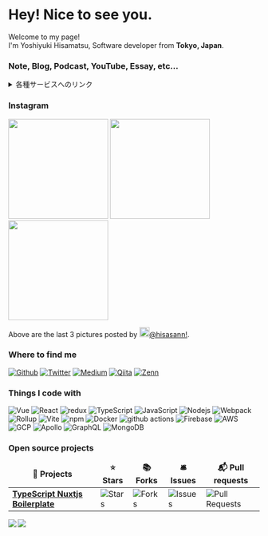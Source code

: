 <h1>Hey! Nice to see you.</h1>

<p>Welcome to my page! </br> I'm Yoshiyuki Hisamatsu, Software developer from <b>Tokyo, Japan</b>.

<h3>Note, Blog, Podcast, YouTube, Essay, etc...</h3>
<details>
<summary>各種サービスへのリンク</summary>
<h3>Note</h3>
<p>
<a href="https://note.com/hisasann" target="_blank">ひささん｜note</a>
</p>

<h3>Podcast</h3>
<p>
<a href="https://www.youtube.com/channel/UCcB8jQpBT_r9T1XUkc9WgrA" target="_blank">Sour & Lemon Inc. - YouTube</a>
</p>

<h3>YouTube</h3>
<p>
<a href="https://www.youtube.com/channel/UCtKoL7XV8B30Vz6y9b2C0PA" target="_blank">DJ lemon-Sour - YouTube</a>
</p>

<h3>Essay</h3>
<p>
<a href="https://essay.hisasann.dev/" target="_blank">ミックスナッツは高いほうがいい</a>
</p>

<h3>Get in touch</h3>
<p>
<a href="https://essay.hisasann.dev/" target="_blank">DJ lemon-Sour's diary (prod.hisasann)</a>
</p>
<p>
<a href="https://hisasann.dev/" target="_blank">hisasann a.k.a DJ lemon-Sour</a>
</p>
</details>

<h3>Instagram</h3>
<p><img width="200" src="https:&#x2F;&#x2F;cdn3.dumpor.com&#x2F;view?q&#x3D;%3DMSY5cjZ2gTPkl2cfNmbfZSMEZkR4AzM20TZvZSUYtURtRlTuJ0c6pXNEp0SS1EdHlTW2t0QthXbVFTZ4IjeBh0b4hHO0MVUfRVQfBDM9g2bmUTL30jYjNmJBFUQBJUQGlDOVBVQ90GZlZiMnBjdq9FWBFVZX12RPZGZ4QHW9MGav91Yu9lJ0ATM9QXYj91Yu9lJt92Yu0WYydWY0Nnbp5GZj5SMtIDbtZWL05WZ052bjNXP0h2Xj52XmADNygHM0IzcfVzMl91ZwpWL0NHZfFGM0QTMuADN0EjLwgTMuAzY9AHdz9zZwpmLu9VO1MjN1MDNzkzNycjNxcjN0kjMfhjM0QzM4MDMycDM5MDN08lNzIDM1kTO4IzL1ETL1gDOy4SM1Q3L29SbvNmLtFmcnFGdz5WauR2YuETLywWbm1CduVGdu92Yz9yL6MHc0RHa" /> <img width="200" src="https:&#x2F;&#x2F;cdn1.dumpor.com&#x2F;view?q&#x3D;jEWO3YmN40DZpN3Xj52XmADMxMDOwMjN9U2bmcGU3V0XuF2THN2ZwBVMxBDSwMjaEhHWTpEV0skVP9lWY9mWPZEczElcxk0XUF0XwATPo9mJ10yN9I2YjZSQBFUQCFkR5gTVQFUPtRWZmIjNrFGUfhVQNlVOXVGUWNjZqhWPjh2bfNmbfZiNwETP0F2YfNmbfZSbvNmLtFmcnFGdz5WauR2YuETLywWbm1CduVGdu92Yz1Ddo91Yu9lJwQjM4BDNyM3X1MTZfdGcq1CdzR2XhFjM34SMycjLw4SO3EzY9AHdz9zZwpmLu9lM5EzN1ITN4MDO2QjM4MzM3EjMfZDM4kTO2QDM0gTN4EzM38FM1YzM3YTO4IzL1ETL1gDOy4SM1Q3L29SbvNmLtFmcnFGdz5WauR2YuETLywWbm1CduVGdu92Yz9yL6MHc0RHa" /> <img width="200" src="https:&#x2F;&#x2F;cdn3.dumpor.com&#x2F;view?q&#x3D;%3DMSY5cjZ2gTPkl2cfNmbfZiN3QDM5AzM20TZvZSUKdnYRxkM2A3btN3Y0glNyETQE1CZXFTeuNDbKV1RPh3VykGRhBnSvhFT4QVQfBDM9g2bmUTL30jYjNmJBFUQBJUQGlDOVBVQ90GZlZCSzhmSq9FWBlVRyRDVyNkRDhkR9MGav91Yu9lJxETM9QXYj91Yu9lJt92Yu0WYydWY0Nnbp5GZj5SMtIDbtZWL05WZ052bjNXP0h2Xj52XmADNygHM0IzcfVzMl91ZwpWL0NHZfFGM0QTMuADN0EjLwgTMuAzY9AHdz9zZwpmLu91MzQDO3QjNwkDM4MDO2czNycTMfFzNwgDN1MjM5cjM3ETN08FOzMzN5cTO5IzL1ETL1gDOy4SM1Q3L29SbvNmLtFmcnFGdz5WauR2YuETLywWbm1CduVGdu92Yz9yL6MHc0RHa" /></p>
<p>Above are the last 3 pictures posted by <a href="https://www.instagram.com/hisasann/" target="_blank"><img src="https://upload.wikimedia.org/wikipedia/commons/thumb/e/e7/Instagram_logo_2016.svg/1024px-Instagram_logo_2016.svg.png" width="20"/>@hisasann!</a>.</p>

<h3>Where to find me</h3>
<p>
<a href="https://github.com/hisasann" target="_blank"><img alt="Github" src="https://img.shields.io/badge/GitHub-%2312100E.svg?&style=for-the-badge&logo=Github&logoColor=white" /></a>
<a href="https://twitter.com/hisasann" target="_blank"><img alt="Twitter" src="https://img.shields.io/badge/twitter-%231DA1F2.svg?&style=for-the-badge&logo=twitter&logoColor=white" /></a>
<a href="https://www.linkedin.com/in/%E3%82%88%E3%81%97%E3%82%86%E3%81%8D-%E3%81%B2%E3%81%95%E3%81%BE%E3%81%A4-b8914b117/" target="_blank"><img alt="Medium" src="https://img.shields.io/badge/linkdin-0a66c2.svg?&style=for-the-badge&logo=linkedin&logoColor=white" /></a>
<a href="https://qiita.com/hisasann" target="_blank"><img alt="Qiita" src="https://img.shields.io/badge/qiita-55C500.svg?&style=for-the-badge&logo=qiita&logoColor=white" /></a>
<a href="https://zenn.dev/hisasann" target="_blank"><img alt="Zenn" src="https://img.shields.io/badge/Zenn-3EA8FF.svg?&style=for-the-badge&logo=Zenn&logoColor=white" /></a>
</p>

<h3>Things I code with</h3>
<p>
  <img alt="Vue" src="https://img.shields.io/badge/-Vue.js-4FC08D?style=flat-square&logo=Vue.js&logoColor=white" />
  <img alt="React" src="https://img.shields.io/badge/-React-45b8d8?style=flat-square&logo=react&logoColor=white" />
  <img alt="redux" src="https://img.shields.io/badge/-Redux-764ABC?style=flat-square&logo=redux&logoColor=white" />
  <img alt="TypeScript" src="https://img.shields.io/badge/-TypeScript-007ACC?style=flat-square&logo=typescript&logoColor=white" />
  <img alt="JavaScript" src="https://img.shields.io/badge/-JavaScript-F7DF1E?style=flat-square&logo=JavaScript&logoColor=white" />
  <img alt="Nodejs" src="https://img.shields.io/badge/-Node.js-43853d?style=flat-square&logo=Node.js&logoColor=white" />
  <img alt="Webpack" src="https://img.shields.io/badge/-Webpack-8DD6F9?style=flat-square&logo=webpack&logoColor=white" />
  <img alt="Rollup" src="https://img.shields.io/badge/-Rollup-EC4A3F?style=flat-square&logo=rollup.js&logoColor=white" />
  <img alt="Vite" src="https://img.shields.io/badge/-Vite-646CFF?style=flat-square&logo=Vite&logoColor=white" />
  <img alt="npm" src="https://img.shields.io/badge/-NPM-CB3837?style=flat-square&logo=npm&logoColor=white" />
  <img alt="Docker" src="https://img.shields.io/badge/-Docker-46a2f1?style=flat-square&logo=docker&logoColor=white" />
  <img alt="github actions" src="https://img.shields.io/badge/-Github_Actions-2088FF?style=flat-square&logo=github-actions&logoColor=white" />
  <img alt="Firebase" src="https://img.shields.io/badge/-Firebase-FFCA28?style=flat-square&logo=Firebase&logoColor=white" />
  <img alt="AWS" src="https://img.shields.io/badge/-AWS-232F3E?style=flat-square&logo=amazon-aws&logoColor=white" />
  <img alt="GCP" src="https://img.shields.io/badge/-GCP-1a73e8?style=flat-square&logo=google-cloud&logoColor=white" />
  <img alt="Apollo" src="https://img.shields.io/badge/-Apollo%20GraphQL-311C87?style=flat-square&logo=apollo-graphql&logoColor=white" />
  <img alt="GraphQL" src="https://img.shields.io/badge/-GraphQL-E10098?style=flat-square&logo=graphql&logoColor=white" />
  <img alt="MongoDB" src="https://img.shields.io/badge/-MongoDB-13aa52?style=flat-square&logo=mongodb&logoColor=white" />
</p>

<h3>Open source projects</h3>
<table>
  <thead align="center">
    <tr border: none;>
      <td><b>🎁 Projects</b></td>
      <td><b>⭐ Stars</b></td>
      <td><b>📚 Forks</b></td>
      <td><b>🛎 Issues</b></td>
      <td><b>📬 Pull requests</b></td>
    </tr>
  </thead>
  <tbody>
    <tr>
      <td><a href="https://github.com/typescript-nuxtjs-boilerplate/typescript-nuxtjs-boilerplate"><b>TypeScript Nuxtjs Boilerplate</b></a></td>
      <td><img alt="Stars" src="https://img.shields.io/github/stars/typescript-nuxtjs-boilerplate/typescript-nuxtjs-boilerplate?style=flat-square&labelColor=343b41"/></td>
      <td><img alt="Forks" src="https://img.shields.io/github/forks/typescript-nuxtjs-boilerplate/typescript-nuxtjs-boilerplate?style=flat-square&labelColor=343b41"/></td>
      <td><img alt="Issues" src="https://img.shields.io/github/issues/typescript-nuxtjs-boilerplate/typescript-nuxtjs-boilerplate?style=flat-square&labelColor=343b41"/></td>
      <td><img alt="Pull Requests" src="https://img.shields.io/github/issues-pr/typescript-nuxtjs-boilerplate/typescript-nuxtjs-boilerplate?style=flat-square&labelColor=343b41"/></td>
    </tr>
  </tbody>
</table>

<p>
  <a href="https://github.com/anuraghazra/github-readme-stats">
    <img align="left" src="https://github-readme-stats.vercel.app/api?username=hisasann&count_private=true&show_icons=true" />
  </a>
  <a href="https://github.com/anuraghazra/github-readme-stats">
    <img align="left" src="https://github-readme-stats.vercel.app/api/top-langs/?username=hisasann" />
  </a>
</p>

